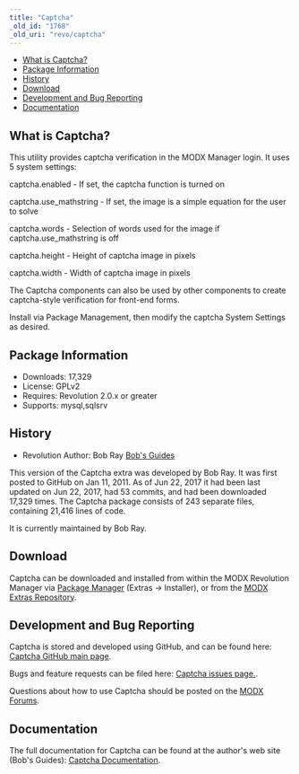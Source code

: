 ```yaml
---
title: "Captcha"
_old_id: "1768"
_old_uri: "revo/captcha"
---
```


- [What is Captcha?](#Captcha-WhatisCaptcha)
- [Package Information](#Captcha-Information)
- [History](#Captcha-History)
- [Download](#Captcha-Download)
- [Development and Bug Reporting](#Captcha-DevelopmentandBugReporting)
- [Documentation](#Captcha-Documentation)
 
## What is Captcha?

This utility provides captcha verification in the MODX Manager login.
 It uses 5 system settings:

 captcha.enabled - If set, the captcha function is turned on

captcha.use\_mathstring - If set, the image is a simple equation for the user to solve

captcha.words - Selection of words used for the image if captcha.use\_mathstring is off

captcha.height - Height of captcha image in pixels

captcha.width - Width of captcha image in pixels

The Captcha components can also be used by other components to create captcha-style verification for front-end forms.

Install via Package Management, then modify the captcha System Settings as desired.

## Package Information

- Downloads: 17,329
- License: GPLv2
- Requires: Revolution 2.0.x or greater
- Supports: mysql,sqlsrv

## History

- Revolution Author: Bob Ray [Bob's Guides](https://bobsguides.com)

 This version of the Captcha extra was developed by Bob Ray. It was first posted to GitHub on Jan 11, 2011. As of Jun 22, 2017 it had been last updated on Jun 22, 2017, had 53 commits, and had been downloaded 17,329 times. The Captcha package consists of 243 separate files, containing 21,416 lines of code.

It is currently maintained by Bob Ray.

## Download

 Captcha can be downloaded and installed from within the MODX Revolution Manager via [Package Manager](developing-in-modx/advanced-development/package-management "Package Manager") (Extras -> Installer), or from the [MODX Extras Repository](https://modx.com/extras/package/captcha).

## Development and Bug Reporting 

 Captcha is stored and developed using GitHub, and can be found here: [Captcha GitHub main page](https://github.com/BobRay/Captcha).

 Bugs and feature requests can be filed here: [Captcha issues page.](https://github.com/BobRay/Captcha/issues).

Questions about how to use Captcha should be posted on the [MODX Forums](https://forums.modx.com).

## Documentation

 The full documentation for Captcha can be found at the author's web site (Bob's Guides): [Captcha Documentation](https://bobsguides.com/captcha-plugin.html).